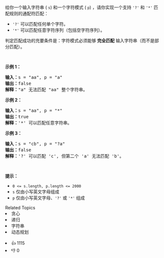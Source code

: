 <div class="title__3Vvk">
 给你一个输入字符串 (
 <code>s</code>) 和一个字符模式 (
 <code>p</code>) ，请你实现一个支持 
 <code>'?'</code> 和 
 <code>'*'</code> 匹配规则的通配符匹配：
</div>

<ul> 
 <li class="title__3Vvk"><code>'?'</code> 可以匹配任何单个字符。</li> 
 <li class="title__3Vvk"><code>'*'</code> 可以匹配任意字符序列（包括空字符序列）。</li> 
</ul>

<div class="original__bRMd"> 
 <div> 
  <p>判定匹配成功的充要条件是：字符模式必须能够 <strong>完全匹配</strong> 输入字符串（而不是部分匹配）。</p> 
 </div> 
</div> &nbsp;

<p><strong class="example">示例 1：</strong></p>

<pre>
<strong>输入：</strong>s = "aa", p = "a"
<strong>输出：</strong>false
<strong>解释：</strong>"a" 无法匹配 "aa" 整个字符串。
</pre>

<p><strong class="example">示例 2：</strong></p>

<pre>
<strong>输入：</strong>s = "aa", p = "*"
<strong>输出：</strong>true
<strong>解释：</strong>'*' 可以匹配任意字符串。
</pre>

<p><strong class="example">示例 3：</strong></p>

<pre>
<strong>输入：</strong>s = "cb", p = "?a"
<strong>输出：</strong>false
<strong>解释：</strong>'?' 可以匹配 'c', 但第二个 'a' 无法匹配 'b'。
</pre>

<p>&nbsp;</p>

<p><strong>提示：</strong></p>

<ul> 
 <li><code>0 &lt;= s.length, p.length &lt;= 2000</code></li> 
 <li><code>s</code> 仅由小写英文字母组成</li> 
 <li><code>p</code> 仅由小写英文字母、<code>'?'</code> 或 <code>'*'</code> 组成</li> 
</ul>

<div><div>Related Topics</div><div><li>贪心</li><li>递归</li><li>字符串</li><li>动态规划</li></div></div><br><div><li>👍 1115</li><li>👎 0</li></div>